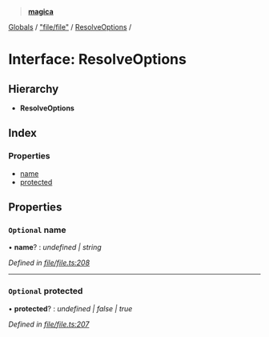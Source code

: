 > **[magica](../README.md)**

[Globals](../README.md) / ["file/file"](../modules/_file_file_.md) / [ResolveOptions](_file_file_.resolveoptions.md) /

# Interface: ResolveOptions

## Hierarchy

* **ResolveOptions**

## Index

### Properties

* [name](_file_file_.resolveoptions.md#optional-name)
* [protected](_file_file_.resolveoptions.md#optional-protected)

## Properties

### `Optional` name

• **name**? : *undefined | string*

*Defined in [file/file.ts:208](https://github.com/cancerberoSgx/magica/blob/5e806b9/src/file/file.ts#L208)*

___

### `Optional` protected

• **protected**? : *undefined | false | true*

*Defined in [file/file.ts:207](https://github.com/cancerberoSgx/magica/blob/5e806b9/src/file/file.ts#L207)*